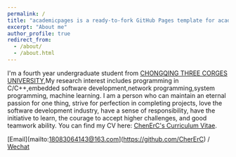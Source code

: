 ```yaml
---
permalink: /
title: "academicpages is a ready-to-fork GitHub Pages template for academic personal websites"
excerpt: "About me"
author_profile: true
redirect_from: 
  - /about/
  - /about.html
---
```


I'm a fourth year undergraduate student from [CHONGQING THREE CORGES UNIVERSITY](https://www.sanxiau.edu.cn/),My research interest includes programming in C/C++,embedded software development,network programming,system programming, machine learning.
I am a person who can maintain an eternal passion for one thing, strive for perfection in completing projects, love the software development industry, have a sense of responsibility, have the initiative to learn, the courage to accept higher challenges, and good teamwork ability.
You can find my CV here: [ChenErC's Curriculum Vitae](../assets/Curriculum_Vitae.pdf).

[Email](mailto:18083064143@163.com](https://github.com/CherErC) / [Wechat](../images/wechat.jpg) 
